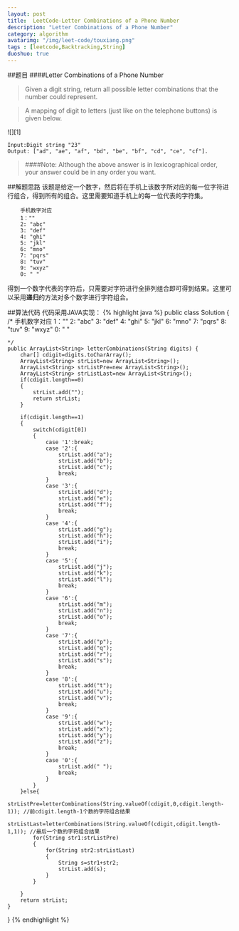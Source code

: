```yaml
---
layout: post
title:  LeetCode-Letter Combinations of a Phone Number
description: "Letter Combinations of a Phone Number"
category: algorithm
avatarimg: "/img/leet-code/touxiang.png"
tags : [leetcode,Backtracking,String]
duoshuo: true
---
```

##题目
####Letter Combinations of a Phone Number

>Given a digit string, return all possible letter combinations that the number could represent.

>A mapping of digit to letters (just like on the telephone buttons) is given below.

![][1]

>
	Input:Digit string "23"
	Output: ["ad", "ae", "af", "bd", "be", "bf", "cd", "ce", "cf"].

>####Note:
>Although the above answer is in lexicographical order, your answer could be in any order you want.

<!-- more -->

##解题思路
该题是给定一个数字，然后将在手机上该数字所对应的每一位字符进行组合，得到所有的组合。这里需要知道手机上的每一位代表的字符集。

		手机数字对应
		1：""
		2: "abc"
		3: "def"
		4: "ghi"
		5: "jkl"
		6: "mno"
		7: "pqrs"
		8: "tuv"
		9: "wxyz"
		0: " "
得到一个数字代表的字符后，只需要对字符进行全排列组合即可得到结果。这里可以采用**递归**的方法对多个数字进行字符组合。

##算法代码
代码采用JAVA实现：
{% highlight java %}
public class Solution {
	/*
		手机数字对应
		1：""
		2: "abc"
		3: "def"
		4: "ghi"
		5: "jkl"
		6: "mno"
		7: "pqrs"
		8: "tuv"
		9: "wxyz"
		0: " "

	*/
    public ArrayList<String> letterCombinations(String digits) {
        char[] cdigit=digits.toCharArray();
        ArrayList<String> strList=new ArrayList<String>();
        ArrayList<String> strListPre=new ArrayList<String>();
        ArrayList<String> strListLast=new ArrayList<String>();
        if(cdigit.length==0) 
        {
            strList.add("");
            return strList;
        }
            
        if(cdigit.length==1)
        {
        	switch(cdigit[0])
        	{
        		case '1':break;
        		case '2':{
        			strList.add("a");
        			strList.add("b");
        			strList.add("c");
        			break;
        		}
        		case '3':{
        			strList.add("d");
        			strList.add("e");
        			strList.add("f");
        			break;
        		}
        		case '4':{
        			strList.add("g");
        			strList.add("h");
        			strList.add("i");
        			break;
        		}
        		case '5':{
        			strList.add("j");
        			strList.add("k");
        			strList.add("l");
        			break;
        		}
        		case '6':{
        			strList.add("m");
        			strList.add("n");
        			strList.add("o");
        			break;
        		}
        		case '7':{
        			strList.add("p");
        			strList.add("q");
        			strList.add("r");
        			strList.add("s");
        			break;
        		}
        		case '8':{
        			strList.add("t");
        			strList.add("u");
        			strList.add("v");
        			break;
        		}
        		case '9':{
        			strList.add("w");
        			strList.add("x");
        			strList.add("y");
        			strList.add("z");
        			break;
        		}
        		case '0':{
        			strList.add(" ");
        			break;
        		}
        	}
        }else{
        	strListPre=letterCombinations(String.valueOf(cdigit,0,cdigit.length-1)); //前cdigit.length-1个数的字符组合结果
        	strListLast=letterCombinations(String.valueOf(cdigit,cdigit.length-1,1)); //最后一个数的字符组合结果
        	for(String str1:strListPre)
        	{
        		for(String str2:strListLast)
        		{
        			String s=str1+str2;
        			strList.add(s);
        		}
        	}
        		
        }
        return strList;
    }
}
{% endhighlight %}


